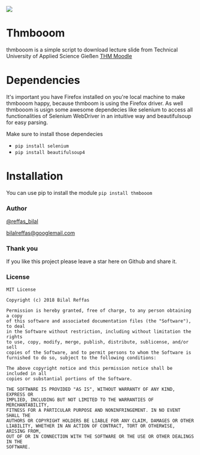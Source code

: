 ![](https://imgur.com/DhH1S3P.png)
# Thmbooom
thmbooom is a simple script to download lecture slide from Technical University of Applied Science Gießen [THM Moodle](https://moodle.thm.de/login/index.php)

# Dependencies 
It's important you have Firefox installed on you're local machine to make thmbooom happy, because thmboom is using the Firefox driver.
As well thmbooom is usign some awesome dependecies like selenium to access all functionalities of Selenium WebDriver in an intuitive way and beautifulsoup for easy parsing. 

Make sure to install those dependecies 
* `pip install selenium`
* `pip install beautifulsoup4`

# Installation
You can use pip to install the module
```pip install thmbooom```
### Author

  [@reffas_bilal](https://twitter.com/Reffas_Bilal)
  
  [bilalreffas@googlemail.com]()

### Thank you 

  If you like this project please leave a star here on Github and share it.

### License

```
MIT License

Copyright (c) 2018 Bilal Reffas

Permission is hereby granted, free of charge, to any person obtaining a copy
of this software and associated documentation files (the "Software"), to deal
in the Software without restriction, including without limitation the rights
to use, copy, modify, merge, publish, distribute, sublicense, and/or sell
copies of the Software, and to permit persons to whom the Software is
furnished to do so, subject to the following conditions:

The above copyright notice and this permission notice shall be included in all
copies or substantial portions of the Software.

THE SOFTWARE IS PROVIDED "AS IS", WITHOUT WARRANTY OF ANY KIND, EXPRESS OR
IMPLIED, INCLUDING BUT NOT LIMITED TO THE WARRANTIES OF MERCHANTABILITY,
FITNESS FOR A PARTICULAR PURPOSE AND NONINFRINGEMENT. IN NO EVENT SHALL THE
AUTHORS OR COPYRIGHT HOLDERS BE LIABLE FOR ANY CLAIM, DAMAGES OR OTHER
LIABILITY, WHETHER IN AN ACTION OF CONTRACT, TORT OR OTHERWISE, ARISING FROM,
OUT OF OR IN CONNECTION WITH THE SOFTWARE OR THE USE OR OTHER DEALINGS IN THE
SOFTWARE.
```
